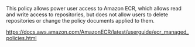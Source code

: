 This policy allows power user access to Amazon ECR, which allows read and write access to repositories, 
but does not allow users to delete repositories or change the policy documents applied to them.

https://docs.aws.amazon.com/AmazonECR/latest/userguide/ecr_managed_policies.html
